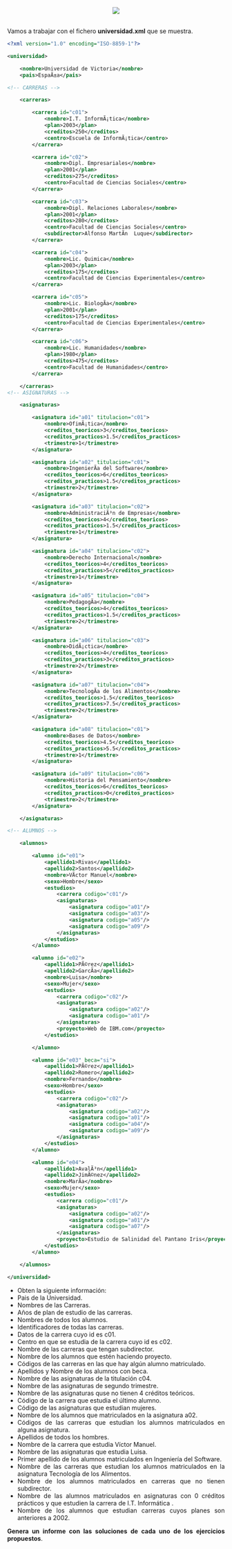 <div align="justify">


<div align="center">
 	<img src="https://upload.wikimedia.org/wikipedia/commons/9/91/XQuery_and_XPath_Data_Model_type_hierarchy.png">
</div>

</br>


Vamos a trabajar con el fichero __universidad.xml__ que se muestra.

```xml
<?xml version="1.0" encoding="ISO-8859-1"?>

<universidad>

    <nombre>Universidad de Victoria</nombre>
    <pais>EspaÃ±a</pais>

<!-- CARRERAS -->

    <carreras>

        <carrera id="c01">
            <nombre>I.T. InformÃ¡tica</nombre>
            <plan>2003</plan>
            <creditos>250</creditos>
            <centro>Escuela de InformÃ¡tica</centro>
        </carrera>

        <carrera id="c02">
            <nombre>Dipl. Empresariales</nombre>
            <plan>2001</plan>
            <creditos>275</creditos>
            <centro>Facultad de Ciencias Sociales</centro>
        </carrera>

        <carrera id="c03">
            <nombre>Dipl. Relaciones Laborales</nombre>
            <plan>2001</plan>
            <creditos>280</creditos>
            <centro>Facultad de Ciencias Sociales</centro>
            <subdirector>Alfonso MartÃ­n  Luque</subdirector>
        </carrera>

        <carrera id="c04">
            <nombre>Lic. Quimica</nombre>
            <plan>2003</plan>
            <creditos>175</creditos>
            <centro>Facultad de Ciencias Experimentales</centro>
        </carrera>

        <carrera id="c05">
            <nombre>Lic. BiologÃ­a</nombre>
            <plan>2001</plan>
            <creditos>175</creditos>
            <centro>Facultad de Ciencias Experimentales</centro>
        </carrera>

        <carrera id="c06">
            <nombre>Lic. Humanidades</nombre>
            <plan>1980</plan>
            <creditos>475</creditos>
            <centro>Facultad de Humanidades</centro>
        </carrera>

    </carreras>
<!-- ASIGNATURAS -->

    <asignaturas>

        <asignatura id="a01" titulacion="c01">
            <nombre>OfimÃ¡tica</nombre>
            <creditos_teoricos>3</creditos_teoricos>
            <creditos_practicos>1.5</creditos_practicos>
            <trimestre>1</trimestre>
        </asignatura>

        <asignatura id="a02" titulacion="c01">
            <nombre>IngenierÃ­a del Software</nombre>
            <creditos_teoricos>6</creditos_teoricos>
            <creditos_practicos>1.5</creditos_practicos>
            <trimestre>2</trimestre>
        </asignatura>

        <asignatura id="a03" titulacion="c02">
            <nombre>AdministraciÃ³n de Empresas</nombre>
            <creditos_teoricos>4</creditos_teoricos>
            <creditos_practicos>1.5</creditos_practicos>
            <trimestre>1</trimestre>
        </asignatura>

        <asignatura id="a04" titulacion="c02">
            <nombre>Derecho Internacional</nombre>
            <creditos_teoricos>4</creditos_teoricos>
            <creditos_practicos>5</creditos_practicos>
            <trimestre>1</trimestre>
        </asignatura>

        <asignatura id="a05" titulacion="c04">
            <nombre>PedagogÃ­a</nombre>
            <creditos_teoricos>4</creditos_teoricos>
            <creditos_practicos>1.5</creditos_practicos>
            <trimestre>2</trimestre>
        </asignatura>

        <asignatura id="a06" titulacion="c03">
            <nombre>DidÃ¡ctica</nombre>
            <creditos_teoricos>4</creditos_teoricos>
            <creditos_practicos>3</creditos_practicos>
            <trimestre>2</trimestre>
        </asignatura>

        <asignatura id="a07" titulacion="c04">
            <nombre>TecnologÃ­a de los Alimentos</nombre>
            <creditos_teoricos>1.5</creditos_teoricos>
            <creditos_practicos>7.5</creditos_practicos>
            <trimestre>2</trimestre>
        </asignatura>

        <asignatura id="a08" titulacion="c01">
            <nombre>Bases de Datos</nombre>
            <creditos_teoricos>4.5</creditos_teoricos>
            <creditos_practicos>5.5</creditos_practicos>
            <trimestre>1</trimestre>
        </asignatura>

        <asignatura id="a09" titulacion="c06">
            <nombre>Historia del Pensamiento</nombre>
            <creditos_teoricos>6</creditos_teoricos>
            <creditos_practicos>0</creditos_practicos>
            <trimestre>2</trimestre>
        </asignatura>

    </asignaturas>

<!-- ALUMNOS -->

    <alumnos>

        <alumno id="e01">
            <apellido1>Rivas</apellido1>
            <apellido2>Santos</apellido2>
            <nombre>VÃ­ctor Manuel</nombre>
            <sexo>Hombre</sexo>
            <estudios>
                <carrera codigo="c01"/>
                <asignaturas>
                    <asignatura codigo="a01"/>
                    <asignatura codigo="a03"/>
                    <asignatura codigo="a05"/>
                    <asignatura codigo="a09"/>
                </asignaturas>
            </estudios>
        </alumno>

        <alumno id="e02">
            <apellido1>PÃ©rez</apellido1>
            <apellido2>GarcÃ­a</apellido2>
            <nombre>Luisa</nombre>
            <sexo>Mujer</sexo>
            <estudios>
                <carrera codigo="c02"/>
                <asignaturas>
                    <asignatura codigo="a02"/>
                    <asignatura codigo="a01"/>
                </asignaturas>
                <proyecto>Web de IBM.com</proyecto>
            </estudios>

        </alumno>

        <alumno id="e03" beca="si">
            <apellido1>PÃ©rez</apellido1>
            <apellido2>Romero</apellido2>
            <nombre>Fernando</nombre>
            <sexo>Hombre</sexo>
            <estudios>
                <carrera codigo="c02"/>
                <asignaturas>
                    <asignatura codigo="a02"/>
                    <asignatura codigo="a01"/>
                    <asignatura codigo="a04"/>
                    <asignatura codigo="a09"/>
                </asignaturas>
            </estudios>
        </alumno>

        <alumno id="e04">
            <apellido1>AvalÃ³n</apellido1>
            <apellido2>JimÃ©nez</apellido2>
            <nombre>MarÃ­a</nombre>
            <sexo>Mujer</sexo>
            <estudios>
                <carrera codigo="c01"/>
                <asignaturas>
                    <asignatura codigo="a02"/>
                    <asignatura codigo="a01"/>
                    <asignatura codigo="a07"/>
                </asignaturas>
                <proyecto>Estudio de Salinidad del Pantano Iris</proyecto>
            </estudios>
        </alumno>

    </alumnos>

</universidad>
```

- Obten la siguiente información:
 - Pais de la Universidad.
 - Nombres de las Carreras.
 - Años de plan de estudio de las carreras.
 - Nombres de todos los alumnos.
 - Identificadores de todas las carreras.
 - Datos de la carrera cuyo id es c01.
 - Centro en que se estudia de la carrera cuyo id es c02.
 - Nombre de las carreras que tengan subdirector.
 - Nombre de los alumnos que estén haciendo proyecto.
 - Códigos de las carreras en las que hay algún alumno matriculado.
 - Apellidos y Nombre de los alumnos con beca.
 - Nombre de las asignaturas de la titulación c04.
 - Nombre de las asignaturas de segundo trimestre.
 - Nombre de las asignaturas quse no tienen 4 créditos teóricos.
 - Código de la carrera que estudia el último alumno.
 - Código de las asignaturas que estudian mujeres.
 - Nombre de los alumnos que matriculados en la asignatura a02.
 - Códigos de las carreras que estudian los alumnos matriculados en alguna asignatura.
 - Apellidos de todos los hombres.
 - Nombre de la carrera que estudia Víctor Manuel.
 - Nombre de las asignaturas que estudia Luisa.
 - Primer apellido de los alumnos matriculados en Ingeniería del Software.
 - Nombre de las carreras que estudian los alumnos matriculados en la asignatura Tecnología de los Alimentos.
 - Nombre de los alumnos matriculados en carreras que no tienen subdirector.
 - Nombre de las alumnos matriculados en asignaturas con 0 créditos prácticos y que estudien la carrera de I.T. Informática .
 - Nombre de los alumnos que estudian carreras cuyos planes son anteriores a 2002.

__Genera un informe con las soluciones de cada uno de los ejercicios propuestos__.
